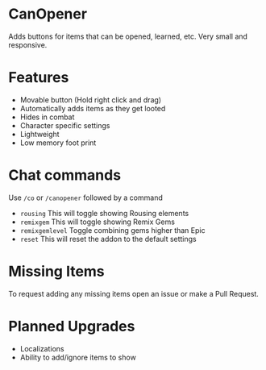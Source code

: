 # CanOpener
Adds buttons for items that can be opened, learned, etc. Very small and responsive.

# Features
- Movable button (Hold right click and drag)
- Automatically adds items as they get looted
- Hides in combat
- Character specific settings
- Lightweight
- Low memory foot print

# Chat commands
Use `/co` or `/canopener` followed by a command
- `rousing` This will toggle showing Rousing elements
- `remixgem` This will toggle showing Remix Gems
- `remixgemlevel` Toggle combining gems higher than Epic
- `reset` This will reset the addon to the default settings

# Missing Items
To request adding any missing items open an issue or make a Pull Request. 

# Planned Upgrades
- Localizations
- Ability to add/ignore items to show
